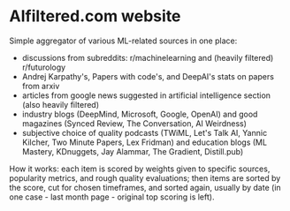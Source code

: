 # AIfiltered.com website

Simple aggregator of various ML-related sources in one place:
- discussions from subreddits: r/machinelearning and (heavily filtered) r/futurology
- Andrej Karpathy's, Papers with code's, and DeepAI's stats on papers from arxiv
- articles from google news suggested in artificial intelligence section (also heavily filtered)
- industry blogs (DeepMind, Microsoft, Google, OpenAI) and good magazines (Synced Review, The Conversation, AI Weirdness)
- subjective choice of quality podcasts (TWiML, Let's Talk AI, Yannic Kilcher, Two Minute Papers, Lex Fridman) and education blogs (ML Mastery, KDnuggets, Jay Alammar, The Gradient, Distill.pub)

How it works: each item is scored by weights given to specific sources, popularity metrics, and rough quality evaluations; then items are sorted by the score, cut for chosen timeframes, and sorted again, usually by date (in one case - last month page - original top scoring is left).
